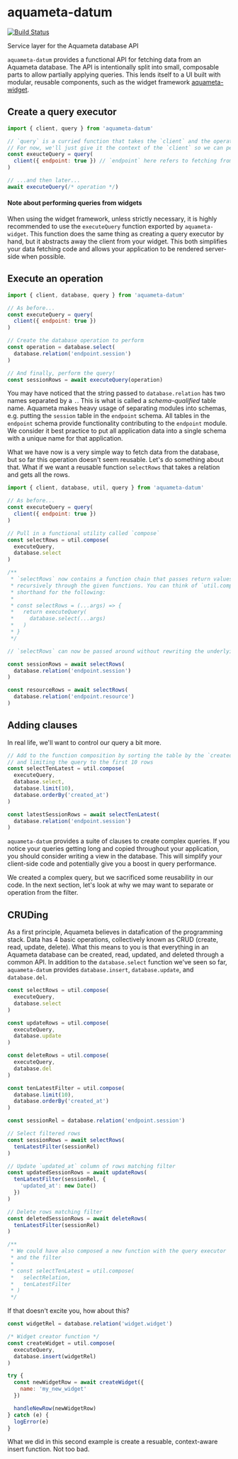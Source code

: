 
# aquameta-datum

[![Build Status](https://travis-ci.org/micburks/aquameta-datum.svg?branch=master)](https://travis-ci.org/micburks/aquameta-datum)

Service layer for the Aquameta database API

`aquameta-datum` provides a functional API for fetching data from an Aquameta
database. The API is intentionally split into small, composable parts to allow
partially applying queries. This lends itself to a UI built with modular,
reusable components, such as the widget framework
[aquameta-widget](https://github.com/micburks/aquameta-widget).

## Create a query executor

```javascript
import { client, query } from 'aquameta-datum'

// `query` is a curried function that takes the `client` and the operation to perform
// For now, we'll just give it the context of the `client` so we can perform a query later
const exeucteQuery = query(
  client({ endpoint: true }) // `endpoint` here refers to fetching from a remote data source
)

// ...and then later...
await executeQuery(/* operation */)
```

#### Note about performing queries from widgets

When using the widget framework, unless strictly necessary, it is highly
recommended to use the `executeQuery` function exported by `aquameta-widget`.
This function does the same thing as creating a query executor by hand, but it
abstracts away the client from your widget. This both simplifies your data
fetching code and allows your application to be rendered server-side when
possible.


## Execute an operation

```javascript
import { client, database, query } from 'aquameta-datum'

// As before...
const executeQuery = query(
  client({ endpoint: true })
)

// Create the database operation to perform
const operation = database.select(
  database.relation('endpoint.session')
)

// And finally, perform the query!
const sessionRows = await executeQuery(operation)
```

You may have noticed that the string passed to `database.relation` has two
names separated by a `.`. This is what is called a *schema-qualified* table
name. Aquameta makes heavy usage of separating modules into schemas, e.g.
putting the `session` table in the `endpoint` schema. All tables in the
`endpoint` schema provide functionality contributing to the `endpoint` module.
We consider it best practice to put all application data into a single schema
with a unique name for that application.

What we have now is a very simple way to fetch data from the database, but so
far this operation doesn't seem reusable. Let's do something about that. What
if we want a reusable function `selectRows` that takes a relation and gets
all the rows.

```javascript
import { client, database, util, query } from 'aquameta-datum'

// As before...
const executeQuery = query(
  client({ endpoint: true })
)

// Pull in a functional utility called `compose`
const selectRows = util.compose(
  executeQuery,
  database.select
)

/**
 * `selectRows` now contains a function chain that passes return values
 * recursively through the given functions. You can think of `util.compose` as a
 * shorthand for the following:
 * 
 * const selectRows = (...args) => {
 *   return executeQuery(
 *     database.select(...args)
 *   )
 * }
 */

// `selectRows` can now be passed around without rewriting the underlying query

const sessionRows = await selectRows(
  database.relation('endpoint.session')
)

const resourceRows = await selectRows(
  database.relation('endpoint.resource')
)
```


## Adding clauses

In real life, we'll want to control our query a bit more.

```javascript
// Add to the function composition by sorting the table by the `created_at` column
// and limiting the query to the first 10 rows
const selectTenLatest = util.compose(
  executeQuery,
  database.select,
  database.limit(10),
  database.orderBy('created_at')
)

const latestSessionRows = await selectTenLatest(
  database.relation('endpoint.session')
)
```

`aquameta-datum` provides a suite of clauses to create complex queries. If you
notice your queries getting long and copied throughout your application, you
should consider writing a view in the database. This will simplify your
client-side code and potentially give you a boost in query performance.

We created a complex query, but we sacrificed some reusability in our code.  In
the next section, let's look at why we may want to separate or operation from
the filter.


## CRUDing

As a first principle, Aquameta believes in datafication of the programming
stack. Data has 4 basic operations, collectively known as CRUD (create, read, update, delete).
What this means to you is that everything in an Aquameta database can be
created, read, updated, and deleted through a common API. In addition to the
`database.select` function we've seen so far, `aquameta-datum` provides
`database.insert`, `database.update`, and `database.del`.

```javascript
const selectRows = util.compose(
  executeQuery,
  database.select
)

const updateRows = util.compose(
  executeQuery,
  database.update
)

const deleteRows = util.compose(
  executeQuery,
  database.del
)

const tenLatestFilter = util.compose(
  database.limit(10),
  database.orderBy('created_at')
)

const sessionRel = database.relation('endpoint.session')

// Select filtered rows
const sessionRows = await selectRows(
  tenLatestFilter(sessionRel)
)

// Update `updated_at` column of rows matching filter
const updatedSessionRows = await updateRows(
  tenLatestFilter(sessionRel, {
    'updated_at': new Date()
  })
)

// Delete rows matching filter
const deletedSessionRows = await deleteRows(
  tenLatestFilter(sessionRel)
)

/**
 * We could have also composed a new function with the query executor
 * and the filter
 *
 * const selectTenLatest = util.compose(
 *   selectRelation,
 *   tenLatestFilter
 * )
 */
```

If that doesn't excite you, how about this?

```javascript
const widgetRel = database.relation('widget.widget')

/* Widget creator function */
const createWidget = util.compose(
  executeQuery,
  database.insert(widgetRel)
)

try {
  const newWidgetRow = await createWidget({
    name: 'my_new_widget'
  })

  handleNewRow(newWidgetRow)
} catch (e) {
  logError(e)
}
```

What we did in this second example is create a resuable, context-aware insert
function. Not too bad.
